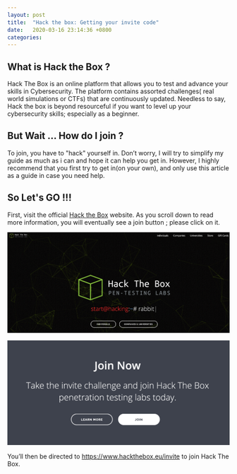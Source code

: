 ```yaml
---
layout: post
title:  "Hack the box: Getting your invite code"
date:   2020-03-16 23:14:36 +0800
categories:
---
```


## What is Hack the Box ?

Hack The Box is an online platform that allows you to test and advance your skills in Cybersecurity. The platform contains assorted challenges( real world simulations or CTFs) that are continuously updated. Needless to say, Hack the box is beyond resourceful if you want to level up your cybersecurity skills; especially as a beginner.

## But Wait ... How do I join ?

To join, you have to "hack" yourself in. Don’t worry, I will try to simplify my guide as much as i can and hope it can help you get in. However, I highly recommend that you first try to get in(on your own), and only use this article as a guide in case you need help.


## So Let's GO !!!

First, visit the official [Hack the Box](https://www.hackthebox.eu) website. As you scroll down to read more information, you will eventually see a join button ; please click on it.

![htb.jpg](/assets/images/posts/HTB-invite-code/htb.png)

![htb-joinnow.jpg](/assets/images/posts/HTB-invite-code/htb-joinnow.png)

You’ll then be directed to https://www.hackthebox.eu/invite to join Hack The Box.



